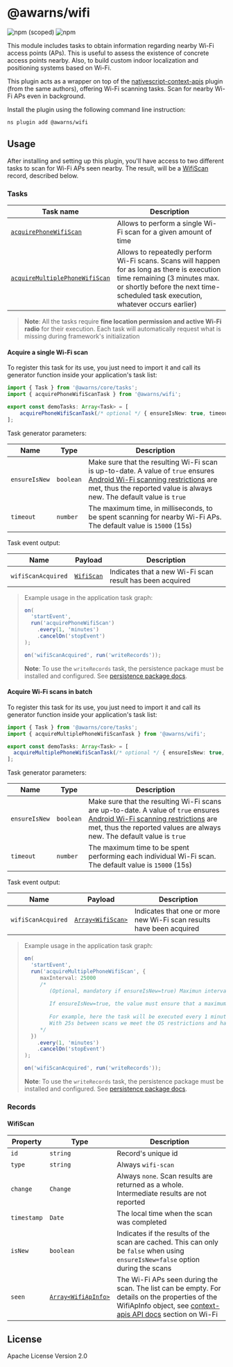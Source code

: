 # @awarns/wifi
![npm (scoped)](https://img.shields.io/npm/v/@awarns/wifi)
![npm](https://img.shields.io/npm/dm/@awarns/wifi)

This module includes tasks to obtain information regarding nearby Wi-Fi access points (APs). This is useful to assess the existence of concrete access points nearby. Also, to build custom indoor localization and positioning systems based on Wi-Fi.

This plugin acts as a wrapper on top of the [nativescript-context-apis](https://github.com/GeoTecINIT/nativescript-context-apis) plugin (from the same authors), offering Wi-Fi scanning tasks. Scan for nearby Wi-Fi APs even in background.

Install the plugin using the following command line instruction:

```bash
ns plugin add @awarns/wifi
```
## Usage

After installing and setting up this plugin, you'll have access to two different tasks to scan for Wi-Fi APs seen nearby. The result, will be a [WifiScan](#wifiscan) record, described below.

### Tasks

| Task name                                                       | Description                                                                                                                                                                                                     |
|-----------------------------------------------------------------|-----------------------------------------------------------------------------------------------------------------------------------------------------------------------------------------------------------------|
| [`acquirePhoneWifiScan`](#acquire-a-single-wi-fi-scan)          | Allows to perform a single Wi-Fi scan for a given amount of time                                                                                                                                                |
| [`acquireMultiplePhoneWifiScan`](#acquire-wi-fi-scans-in-batch) | Allows to repeatedly perform Wi-Fi scans. Scans will happen for as long as there is execution time remaining (3 minutes max. or shortly before the next time-scheduled task execution, whatever occurs earlier) |

> **Note**: All the tasks require **fine location permission and active Wi-Fi radio** for their execution. Each task will automatically request what is missing during framework's initialization

#### Acquire a single Wi-Fi scan

To register this task for its use, you just need to import it and call its generator function inside your application's task list:

```ts
import { Task } from '@awarns/core/tasks';
import { acquirePhoneWifiScanTask } from '@awarns/wifi';

export const demoTasks: Array<Task> = [
    acquirePhoneWifiScanTask(/* optional */ { ensureIsNew: true, timeout: 15000 }),
];
```
Task generator parameters:

| Name           | Type            | Description                                                                                                                                                                                                                                                                                |
|----------------|-----------------|--------------------------------------------------------------------------------------------------------------------------------------------------------------------------------------------------------------------------------------------------------------------------------------------|
| `ensureIsNew`  | `boolean`       | Make sure that the resulting Wi-Fi scan is up-to-date. A value of `true` ensures [Android Wi-Fi scanning restrictions](https://developer.android.com/guide/topics/connectivity/wifi-scan#wifi-scan-throttling) are met, thus the reported value is always new. The default value is `true` |
| `timeout`      | `number`        | The maximum time, in milliseconds, to be spent scanning for nearby Wi-Fi APs. The default value is `15000` (15s)                                                                                                                                                                           |

Task event output:

| Name               | Payload                 | Description                                              |
|--------------------|-------------------------|----------------------------------------------------------|
| `wifiScanAcquired` | [`WifiScan`](#wifiscan) | Indicates that a new Wi-Fi scan result has been acquired |

> Example usage in the application task graph:
> ```ts
> on(
>   'startEvent',
>   run('acquirePhoneWifiScan')
>     .every(1, 'minutes')
>     .cancelOn('stopEvent')
> );
> 
> on('wifiScanAcquired', run('writeRecords'));
>```
> **Note**: To use the `writeRecords` task, the persistence package must be installed and configured. See [persistence package docs](../persistence/README.md).

#### Acquire Wi-Fi scans in batch

To register this task for its use, you just need to import it and call its generator function inside your application's task list:

```ts
import { Task } from '@awarns/core/tasks';
import { acquireMultiplePhoneWifiScanTask } from '@awarns/wifi';

export const demoTasks: Array<Task> = [
  acquireMultiplePhoneWifiScanTask(/* optional */ { ensureIsNew: true, timeout: 15000 }),
];
```
Task generator parameters:

| Name          | Type      | Description                                                                                                                                                                                                                                                                                    |
|---------------|-----------|------------------------------------------------------------------------------------------------------------------------------------------------------------------------------------------------------------------------------------------------------------------------------------------------|
| `ensureIsNew` | `boolean` | Make sure that the resulting Wi-Fi scans are up-to-date. A value of `true` ensures [Android Wi-Fi scanning restrictions](https://developer.android.com/guide/topics/connectivity/wifi-scan#wifi-scan-throttling) are met, thus the reported values are always new. The default value is `true` |
| `timeout`     | `number`  | The maximum time to be spent performing each individual Wi-Fi scan. The default value is `15000` (15s)                                                                                                                                                                                         |

Task event output:

| Name               | Payload                        | Description                                                          |
|--------------------|--------------------------------|----------------------------------------------------------------------|
| `wifiScanAcquired` | [`Array<WifiScan>`](#wifiscan) | Indicates that one or more new Wi-Fi scan results have been acquired |

> Example usage in the application task graph:
> ```ts
> on(
>   'startEvent',
>   run('acquireMultiplePhoneWifiScan', { 
>      maxInterval: 25000 
>      /* 
>         (Optional, mandatory if ensureIsNew=true) Maximun interval between scans, unlimited by default. 
>         
>         If ensureIsNew=true, the value must ensure that a maximum of 2 scans are being collectd every minute. 
>         
>         For example, here the task will be executed every 1 minute, which means it will have ~55s to run. 
>         With 25s between scans we meet the OS restrictions and have enought time to collect 2 Wi-Fi fingerprints. 
>      */ 
>   })
>     .every(1, 'minutes')
>     .cancelOn('stopEvent')
> );
> 
> on('wifiScanAcquired', run('writeRecords'));
>```
> **Note**: To use the `writeRecords` task, the persistence package must be installed and configured. See [persistence package docs](../persistence/README.md).

### Records

#### WifiScan

| Property    | Type                                                                               | Description                                                                                                                                                                                                                  |
|-------------|------------------------------------------------------------------------------------|------------------------------------------------------------------------------------------------------------------------------------------------------------------------------------------------------------------------------|
| `id`        | `string`                                                                           | Record's unique id                                                                                                                                                                                                           |
| `type`      | `string`                                                                           | Always `wifi-scan`                                                                                                                                                                                                           |
| `change`    | `Change`                                                                           | Always `none`. Scan results are returned as a whole. Intermediate results are not reported                                                                                                                                   |
| `timestamp` | `Date`                                                                             | The local time when the scan was completed                                                                                                                                                                                   |
| `isNew`     | `boolean`                                                                          | Indicates if the results of the scan are cached. This can only be `false` when using `ensureIsNew=false` option during the scans                                                                                             |
| `seen`      | [`Array<WifiApInfo>`](https://github.com/GeoTecINIT/nativescript-context-apis#api) | The Wi-Fi APs seen during the scan. The list can be empty. For details on the properties of the WifiApInfo object, see [context-apis API docs](https://github.com/GeoTecINIT/nativescript-context-apis#api) section on Wi-Fi |


## License

Apache License Version 2.0
